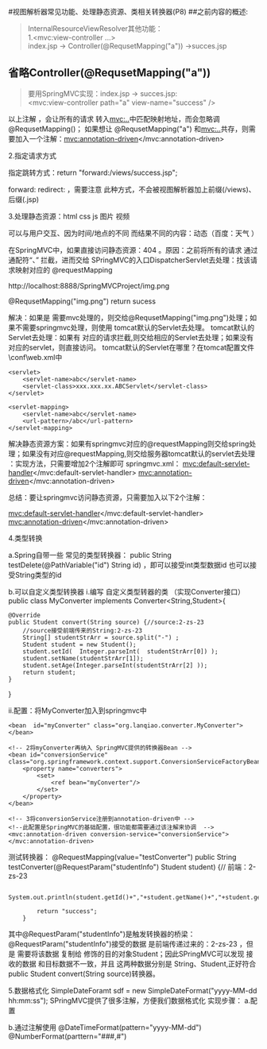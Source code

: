 #视图解析器常见功能、处理静态资源、类相关转换器(P8)
##之前内容的概述:
>InternalResourceViewResolver其他功能：  
1.<mvc:view-controller ...>  
index.jsp -> Controller(@RequsetMapping("a")) ->succes.jsp

## 省略Controller(@RequsetMapping("a"))
>要用SpringMVC实现：index.jsp -> succes.jsp:  
<mvc:view-controller path="a"   view-name="success" />

以上注解 ，会让所有的请求 转入<mvc:..>中匹配映射地址，而会忽略调@RequsetMapping()；
如果想让 @RequsetMapping("a")  和<mvc:..>共存，则需要加入一个注解：<mvc:annotation-driven></mvc:annotation-driven>

2.指定请求方式

指定跳转方式：return "forward:/views/success.jsp";

forward:   redirect: ，需要注意 此种方式，不会被视图解析器加上前缀(/views)、后缀(.jsp)

3.处理静态资源：html css js  图片 视频

可以与用户交互、因为时间/地点的不同 而结果不同的内容：动态（百度：天气  ）


在SpringMVC中，如果直接访问静态资源：404 。原因：之前将所有的请求 通过通配符“、” 拦截，进而交给 SPringMVC的入口DispatcherServlet去处理：找该请求映射对应的 @requestMapping

http://localhost:8888/SpringMVCProject/img.png

@RequsetMapping("img.png")
return sucess


解决：如果是 需要mvc处理的，则交给@RequsetMapping("img.png")处理；如果不需要springmvc处理，则使用 tomcat默认的Servlet去处理。
tomcat默认的Servlet去处理：如果有 对应的请求拦截,则交给相应的Servlet去处理；如果没有对应的servlet，则直接访问。
tomcat默认的Servlet在哪里？在tomcat配置文件\conf\web.xml中

	<servlet>
		<servlet-name>abc</servlet-name>
		<servlet-class>xxx.xxx.xx.ABCServlet</servlet-class>
	</servlet>
	
	<servlet-mapping>
		<servlet-name>abc</servlet-name>
		<url-pattern>/abc</url-pattern>
	</servlet-mapping>


解决静态资源方案：如果有springmvc对应的@requestMapping则交给spring处理；如果没有对应@requestMapping,则交给服务器tomcat默认的servlet去处理  ：实现方法，只需要增加2个注解即可 springmvc.xml：
<mvc:default-servlet-handler></mvc:default-servlet-handler>
<mvc:annotation-driven></mvc:annotation-driven>


总结：要让springmvc访问静态资源，只需要加入以下2个注解：

<mvc:default-servlet-handler></mvc:default-servlet-handler>
<mvc:annotation-driven></mvc:annotation-driven>


4.类型转换

a.Spring自带一些 常见的类型转换器：
public String  testDelete(@PathVariable("id") String id) ，即可以接受int类型数据id  也可以接受String类型的id


b.可以自定义类型转换器
i.编写 自定义类型转器的类 （实现Converter接口）
public class MyConverter  implements Converter<String,Student>{

	@Override
	public Student convert(String source) {//source:2-zs-23
		//source接受前端传来的String:2-zs-23
		String[] studentStrArr = source.split("-") ;
		Student student = new Student();
		student.setId(  Integer.parseInt(  studentStrArr[0]) );
		student.setName(studentStrArr[1]);
		student.setAge(Integer.parseInt(studentStrArr[2] ));
		return student;
	}

}


ii.配置：将MyConverter加入到springmvc中
<!-- 1将 自定义转换器 纳入SpringIOC容器 -->
	<bean  id="myConverter" class="org.lanqiao.converter.MyConverter"></bean>
	
	<!-- 2将myConverter再纳入 SpringMVC提供的转换器Bean -->
	<bean id="conversionService"  class="org.springframework.context.support.ConversionServiceFactoryBean">
		<property name="converters">
			<set>
				<ref bean="myConverter"/>
			</set>
		</property>
	</bean>
	
	<!-- 3将conversionService注册到annotation-driven中 -->
	<!--此配置是SpringMVC的基础配置，很功能都需要通过该注解来协调  -->
	<mvc:annotation-driven conversion-service="conversionService"></mvc:annotation-driven>

测试转换器：
@RequestMapping(value="testConverter")
public String testConverter(@RequestParam("studentInfo")  Student student) {// 前端：2-zs-23

			System.out.println(student.getId()+","+student.getName()+","+student.getAge());
			
			return "success";
		}



其中@RequestParam("studentInfo")是触发转换器的桥梁：
@RequestParam("studentInfo")接受的数据 是前端传递过来的：2-zs-23  ，但是 需要将该数据 复制给 修饰的目的对象Student；因此SPringMVC可以发现 接收的数据 和目标数据不一致，并且 这两种数据分别是 String、Student,正好符合public Student convert(String source)转换器。


5.数据格式化
SimpleDateForamt sdf = new SimpleDateFormat("yyyy-MM-dd  hh:mm:ss");
SPringMVC提供了很多注解，方便我们数据格式化
实现步骤：
a.配置
<!-- 配置 数据格式化 注解 所依赖的bean -->
<bean id="conversionService" class="org.springframework.format.support.FormattingConversionServiceFactoryBean">
</bean>


b.通过注解使用
@DateTimeFormat(pattern="yyyy-MM-dd")
@NumberFormat(parttern="###,#")  
